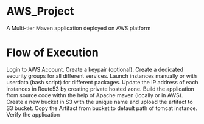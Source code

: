 # AWS_Project
A Multi-tier Maven application deployed on AWS platform

# Flow of Execution
Login to AWS Account.
Create a keypair (optional).
Create a dedicated security groups for all different services.
Launch instances manually or with userdata (bash script) for different packages.
Update the IP address of each instances in Route53 by creating private hosted zone.
Build the application from source code withn the help of Apache maven (locally or in AWS).
Create a new bucket in S3 with the unique name and upload the artifact to S3 bucket.
Copy the Artifact from bucket to default path of tomcat instance.
Verify the application
